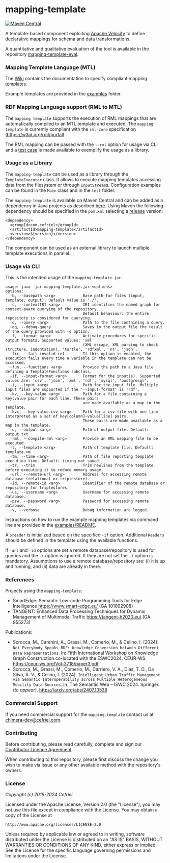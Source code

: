 # mapping-template

[![Maven Central](https://img.shields.io/maven-central/v/com.cefriel/mapping-template.svg?label=Maven%20Central)](https://search.maven.org/artifact/com.cefriel/mapping-template)

A template-based component exploiting [Apache Velocity](https://velocity.apache.org/) to define declarative mappings for schema and data transformations.

A quantitative and qualitative evaluation of the tool is available in the repository [mapping-template-eval](https://github.com/cefriel/mapping-template-eval).

### Mapping Template Language (MTL)

The [Wiki](https://github.com/cefriel/mapping-template/wiki/Mapping-Template-Language-(MTL)) contains the documentation to specify compliant mapping templates.

Example templates are provided in the [examples](https://github.com/cefriel/mapping-template/tree/main/examples) folder.

### RDF Mapping Language support (RML to MTL)

The `mapping template` supports the execution of RML mappings that are automatically compiled to an MTL template and executed. The `mapping template` is currently compliant with the `rml-core` specification (https://w3id.org/rml/portal).

The RML mapping can be passed with the `--rml` option for usage via CLI and a [test case](src/test/java/com/cefriel/template/RMLTests.java) is made available to exemplify the usage as a library.

### Usage as a Library

The  `mapping-template` can be used as a library through the `TemplateExecutor` class. It allows to execute mapping templates accessing data from the filesystem or through `InputStream`s. Configuration examples can be found in the `Main` class and in the `test` folder.

The `mapping-template` is available on Maven Central and can be added as a dependency in Java projects as described [here](https://search.maven.org/artifact/com.cefriel/mapping-template). Using Maven the following dependency should be specified in the `pom.xml` selecting a [release](https://github.com/cefriel/mapping-template/releases) version:
```
<dependency>
  <groupId>com.cefriel</groupId>
  <artifactId>mapping-template</artifactId>
  <version>${version}</version>
</dependency>
```
The component can be used as an external library to launch multiple template executions in parallel.

### Usage via CLI
This is the intended usage of the `mapping-template.jar`.

```
usage: java -jar mapping-template.jar <options>
options:
  -b, --basepath <arg>            Base path for files (input, template, output). Default value is './'.
  -c, --contextIRI <arg>          IRI identifies the named graph for context-aware querying of the repository. 
                                  Default behaviour: the entire repository is considered for querying.
  -q, --query <arg>               Path to the file containing a query.
  -dq, --debug-query              Saves in the output file the result of the query provided with -q option.
  -f, --format <arg>              Activate procedures for specific output formats. Supported values: 'xml' 
                                  (XML escape, XML parsing to check structure, indentation), 'turtle', 'rdfxml', 'nt', 'json'.
  -fir, --fail-invalid-ref        If this option is enabled, the execution fails every time a variable in the template can not be accessed.
  -fun, --functions <arg>         Provide the path to a Java file defining a TemplateFunctions subclass.
  -if, --input-format <arg>       Format for the input(s). Supported values are: 'csv', 'json', 'xml', 'rdf', 'mysql', 'postgresql'.
  -i, --input <arg>               Path for the input file. Multiple input files are supported if the '--input-format' is 'rdf'.
  -kv, --key-value <arg>          Path for a file containing a key:value pair for each line. These pairs
                                  are made available as a map in the template.
  -kvc, --key-value-csv <arg>     Path for a csv file with one line interpreted as a set of key[column]-value[line] pairs. 
                                  These pairs are made available as a map in the template.
  -o, --output <arg>              Path of output file. Default: output.txt
  -rml, --compile-rml <arg>       Provide an RML mapping file to be executed
  -t, --template <arg>            Path of template file. Default: template.vm
  -tm, --time <arg>               Path of file reporting template execution time. Default: timing not saved. 
  -tr, --trim                     Trim newlines from the template before executing it to reduce memory usage.
  -url, --remote-url <arg>        Address for accessing remote database (relational or triplestore).
  -id, --remote-id <arg>          Identifier of the remote database or repository for triplestores.
  -us, --username <arg>           Username for accessing remote database.
  -psw, --password <arg>          Password for accessing remote database.
  -v, --verbose                   Debug information are logged.
```
Instructions on how to run the example mapping templates via command line are provided in the [examples/README](https://github.com/cefriel/mapping-template/tree/main/examples/README.md).

A `$reader` is initialized based on the specified `-if` option. Additional `Reader`s should be defined in the template using the available functions.

If `-url` and `-id` options are set a remote database/repository is used for queries and the `-i`  option is ignored. If they are not set the `-i` option is mandatory. Assumptions to use a remote database/repository are: (i) it is up and running, and (ii) data are already in there.

### References

Projects using the `mapping-template`:
- SmartEdge: Semantic Low-code Programming Tools for Edge Intelligence https://www.smart-edge.eu/ (GA 101092908)
- TANGENT: Enhanced Data Processing Techniques for Dynamic Management of Multimodal Traffic https://tangent-h2020.eu/ (GA 955273)

Publications:
- Scrocca, M., Carenini, A., Grassi, M., Comerio, M., & Celino, I. (2024). `Not Everybody Speaks RDF: Knowledge Conversion between Different Data Representations`. In: Fifth International Workshop on Knowledge Graph Construction co-located with the ESWC2024. CEUR-WS. https://ceur-ws.org/Vol-3718/paper3.pdf
- Scrocca, M., Grassi, M., Comerio, M., Carriero, V. A., Dias, T. D., Da Silva, A. V., & Celino, I. (2024). `Intelligent Urban Traffic Management via Semantic Interoperability across Multiple Heterogeneous Mobility Data Sources`. In: The Semantic Web – ISWC 2024. Springer. (_to appear_). https://arxiv.org/abs/2407.10539

### Commercial Support

If you need commercial support for the `mapping-template` contact us at [chimera-dev@cefriel.com](mailto:chimera-dev@cefriel.com).

### Contributing

Before contributing, please read carefully, complete and sign our [Contributor Licence Agreement](https://github.com/cefriel/contributing/blob/main/contributor-license-agreement.pdf). 

When contributing to this repository, please first discuss the change you wish to make via issue or any other available method with the repository's owners.

### License

_Copyright (c) 2019-2024 Cefriel._

Licensed under the Apache License, Version 2.0 (the "License");
you may not use this file except in compliance with the License.
You may obtain a copy of the License at

    http://www.apache.org/licenses/LICENSE-2.0

Unless required by applicable law or agreed to in writing, software
distributed under the License is distributed on an "AS IS" BASIS,
WITHOUT WARRANTIES OR CONDITIONS OF ANY KIND, either express or implied.
See the License for the specific language governing permissions and
limitations under the License.
